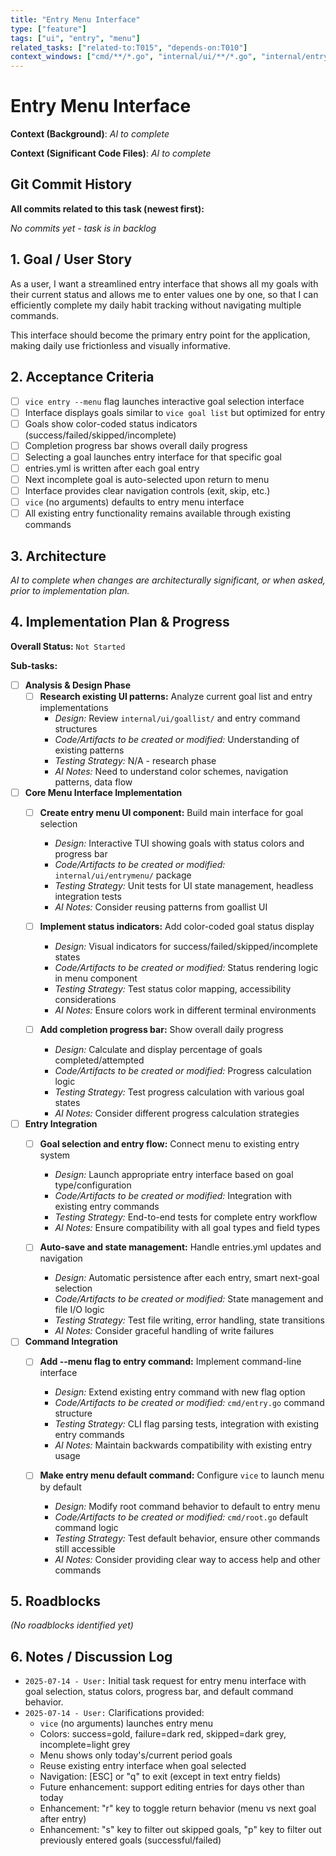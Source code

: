 ```yaml
---
title: "Entry Menu Interface"
type: ["feature"]
tags: ["ui", "entry", "menu"]
related_tasks: ["related-to:T015", "depends-on:T010"]
context_windows: ["cmd/**/*.go", "internal/ui/**/*.go", "internal/entry/**/*.go", "CLAUDE.md", "doc/**/*.md"]
---
```


# Entry Menu Interface

**Context (Background)**:
*AI to complete*

**Context (Significant Code Files)**:
*AI to complete*

## Git Commit History

**All commits related to this task (newest first):**

*No commits yet - task is in backlog*

## 1. Goal / User Story

As a user, I want a streamlined entry interface that shows all my goals with their current status and allows me to enter values one by one, so that I can efficiently complete my daily habit tracking without navigating multiple commands.

This interface should become the primary entry point for the application, making daily use frictionless and visually informative.

## 2. Acceptance Criteria

- [ ] `vice entry --menu` flag launches interactive goal selection interface
- [ ] Interface displays goals similar to `vice goal list` but optimized for entry
- [ ] Goals show color-coded status indicators (success/failed/skipped/incomplete)
- [ ] Completion progress bar shows overall daily progress
- [ ] Selecting a goal launches entry interface for that specific goal
- [ ] entries.yml is written after each goal entry
- [ ] Next incomplete goal is auto-selected upon return to menu
- [ ] Interface provides clear navigation controls (exit, skip, etc.)
- [ ] `vice` (no arguments) defaults to entry menu interface
- [ ] All existing entry functionality remains available through existing commands

## 3. Architecture

*AI to complete when changes are architecturally significant, or when asked, prior to implementation plan.*

## 4. Implementation Plan & Progress

**Overall Status:** `Not Started`

**Sub-tasks:**

- [ ] **Analysis & Design Phase**
  - [ ] **Research existing UI patterns:** Analyze current goal list and entry implementations
    - *Design:* Review `internal/ui/goallist/` and entry command structures
    - *Code/Artifacts to be created or modified:* Understanding of existing patterns
    - *Testing Strategy:* N/A - research phase
    - *AI Notes:* Need to understand color schemes, navigation patterns, data flow
  
- [ ] **Core Menu Interface Implementation**
  - [ ] **Create entry menu UI component:** Build main interface for goal selection
    - *Design:* Interactive TUI showing goals with status colors and progress bar
    - *Code/Artifacts to be created or modified:* `internal/ui/entrymenu/` package
    - *Testing Strategy:* Unit tests for UI state management, headless integration tests
    - *AI Notes:* Consider reusing patterns from goallist UI
  
  - [ ] **Implement status indicators:** Add color-coded goal status display
    - *Design:* Visual indicators for success/failed/skipped/incomplete states
    - *Code/Artifacts to be created or modified:* Status rendering logic in menu component
    - *Testing Strategy:* Test status color mapping, accessibility considerations
    - *AI Notes:* Ensure colors work in different terminal environments
  
  - [ ] **Add completion progress bar:** Show overall daily progress
    - *Design:* Calculate and display percentage of goals completed/attempted
    - *Code/Artifacts to be created or modified:* Progress calculation logic
    - *Testing Strategy:* Test progress calculation with various goal states
    - *AI Notes:* Consider different progress calculation strategies

- [ ] **Entry Integration**
  - [ ] **Goal selection and entry flow:** Connect menu to existing entry system
    - *Design:* Launch appropriate entry interface based on goal type/configuration
    - *Code/Artifacts to be created or modified:* Integration with existing entry commands
    - *Testing Strategy:* End-to-end tests for complete entry workflow
    - *AI Notes:* Ensure compatibility with all goal types and field types
  
  - [ ] **Auto-save and state management:** Handle entries.yml updates and navigation
    - *Design:* Automatic persistence after each entry, smart next-goal selection
    - *Code/Artifacts to be created or modified:* State management and file I/O logic
    - *Testing Strategy:* Test file writing, error handling, state transitions
    - *AI Notes:* Consider graceful handling of write failures

- [ ] **Command Integration**
  - [ ] **Add --menu flag to entry command:** Implement command-line interface
    - *Design:* Extend existing entry command with new flag option
    - *Code/Artifacts to be created or modified:* `cmd/entry.go` command structure
    - *Testing Strategy:* CLI flag parsing tests, integration with existing entry commands
    - *AI Notes:* Maintain backwards compatibility with existing entry usage
  
  - [ ] **Make entry menu default command:** Configure `vice` to launch menu by default
    - *Design:* Modify root command behavior to default to entry menu
    - *Code/Artifacts to be created or modified:* `cmd/root.go` default command logic
    - *Testing Strategy:* Test default behavior, ensure other commands still accessible
    - *AI Notes:* Consider providing clear way to access help and other commands

## 5. Roadblocks

*(No roadblocks identified yet)*

## 6. Notes / Discussion Log

- `2025-07-14 - User:` Initial task request for entry menu interface with goal selection, status colors, progress bar, and default command behavior.
- `2025-07-14 - User:` Clarifications provided:
  - `vice` (no arguments) launches entry menu
  - Colors: success=gold, failure=dark red, skipped=dark grey, incomplete=light grey  
  - Menu shows only today's/current period goals
  - Reuse existing entry interface when goal selected
  - Navigation: [ESC] or "q" to exit (except in text entry fields)
  - Future enhancement: support editing entries for days other than today
  - Enhancement: "r" key to toggle return behavior (menu vs next goal after entry)
  - Enhancement: "s" key to filter out skipped goals, "p" key to filter out previously entered goals (successful/failed)